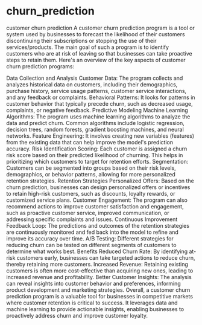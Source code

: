 # churn_prediction
customer churn prediction
A customer churn prediction program is a tool or system used by businesses to forecast the likelihood of their customers discontinuing their subscriptions or stopping the use of their services/products. The main goal of such a program is to identify customers who are at risk of leaving so that businesses can take proactive steps to retain them. Here's an overview of the key aspects of customer churn prediction programs:

Data Collection and Analysis
Customer Data: The program collects and analyzes historical data on customers, including their demographics, purchase history, service usage patterns, customer service interactions, and any feedback or complaints.
Behavioral Patterns: It looks for patterns in customer behavior that typically precede churn, such as decreased usage, complaints, or negative feedback.
Predictive Modeling
Machine Learning Algorithms: The program uses machine learning algorithms to analyze the data and predict churn. Common algorithms include logistic regression, decision trees, random forests, gradient boosting machines, and neural networks.
Feature Engineering: It involves creating new variables (features) from the existing data that can help improve the model's prediction accuracy.
Risk Identification
Scoring: Each customer is assigned a churn risk score based on their predicted likelihood of churning. This helps in prioritizing which customers to target for retention efforts.
Segmentation: Customers can be segmented into groups based on their risk levels, demographics, or behavior patterns, allowing for more personalized retention strategies.
Retention Strategies
Personalized Offers: Based on the churn prediction, businesses can design personalized offers or incentives to retain high-risk customers, such as discounts, loyalty rewards, or customized service plans.
Customer Engagement: The program can also recommend actions to improve customer satisfaction and engagement, such as proactive customer service, improved communication, or addressing specific complaints and issues.
Continuous Improvement
Feedback Loop: The predictions and outcomes of the retention strategies are continuously monitored and fed back into the model to refine and improve its accuracy over time.
A/B Testing: Different strategies for reducing churn can be tested on different segments of customers to determine what works best.
Benefits
Reduced Churn Rate: By identifying at-risk customers early, businesses can take targeted actions to reduce churn, thereby retaining more customers.
Increased Revenue: Retaining existing customers is often more cost-effective than acquiring new ones, leading to increased revenue and profitability.
Better Customer Insights: The analysis can reveal insights into customer behavior and preferences, informing product development and marketing strategies.
Overall, a customer churn prediction program is a valuable tool for businesses in competitive markets where customer retention is critical to success. It leverages data and machine learning to provide actionable insights, enabling businesses to proactively address churn and improve customer loyalty.
